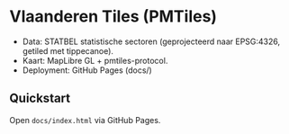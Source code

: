 # Vlaanderen Tiles (PMTiles)

- Data: STATBEL statistische sectoren (geprojecteerd naar EPSG:4326, getiled met tippecanoe).
- Kaart: MapLibre GL + pmtiles-protocol.
- Deployment: GitHub Pages (docs/)

## Quickstart
Open `docs/index.html` via GitHub Pages.
